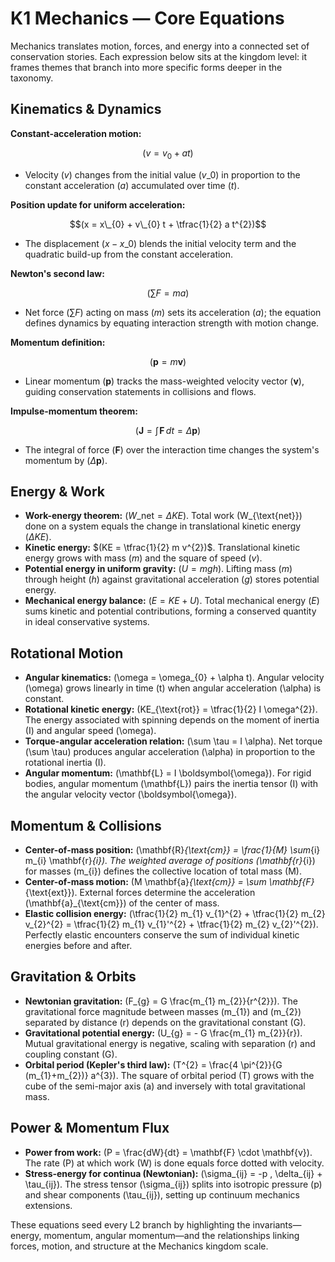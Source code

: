 # K1 Mechanics — Core Equations

Mechanics translates motion, forces, and energy into a connected set of conservation stories. Each expression below sits at the kingdom level: it frames themes that branch into more specific forms deeper in the taxonomy.

## Kinematics & Dynamics
**Constant-acceleration motion:**

$$(v = v_{0} + a t)$$

- Velocity $(v)$ changes from the initial value $(v\_{0})$ in proportion to the constant acceleration $(a)$ accumulated over time $(t)$\.
  
**Position update for uniform acceleration:**

$$(x = x\_{0} + v\_{0} t + \tfrac{1}{2} a t^{2})$$

- The displacement $(x - x\_{0})$ blends the initial velocity term and the quadratic build-up from the constant acceleration.

**Newton's second law:**

$$(\sum F = m a)$$

- Net force $(\sum F)$ acting on mass $(m)$ sets its acceleration $(a)$\; the equation defines dynamics by equating interaction strength with motion change.

**Momentum definition:** 

$$(\mathbf{p} = m \mathbf{v})$$

- Linear momentum $(\mathbf{p})$ tracks the mass-weighted velocity vector $(\mathbf{v})$\, guiding conservation statements in collisions and flows.

**Impulse-momentum theorem:** 

$$(\mathbf{J} = \int \! \mathbf{F} \, dt = \Delta \mathbf{p})$$

- The integral of force $(\mathbf{F})$ over the interaction time changes the system's momentum by $(\Delta \mathbf{p})$\.

## Energy & Work
- **Work-energy theorem:** $(W\_{\text{net}} = \Delta KE)$\. Total work \(W_{\text{net}}\) done on a system equals the change in translational kinetic energy $(\Delta KE)$\.
- **Kinetic energy:** $(KE = \tfrac{1}{2} m v^{2})$\. Translational kinetic energy grows with mass $(m)$ and the square of speed $(v)$\.
- **Potential energy in uniform gravity:** $(U = m g h)$\. Lifting mass $(m)$ through height $(h)$ against gravitational acceleration $(g)$ stores potential energy.
- **Mechanical energy balance:** $(E = KE + U)$\. Total mechanical energy $(E)$ sums kinetic and potential contributions, forming a conserved quantity in ideal conservative systems.

## Rotational Motion
- **Angular kinematics:** \(\omega = \omega_{0} + \alpha t\). Angular velocity \(\omega\) grows linearly in time \(t\) when angular acceleration \(\alpha\) is constant.
- **Rotational kinetic energy:** \(KE_{\text{rot}} = \tfrac{1}{2} I \omega^{2}\). The energy associated with spinning depends on the moment of inertia \(I\) and angular speed \(\omega\).
- **Torque-angular acceleration relation:** \(\sum \tau = I \alpha\). Net torque \(\sum \tau\) produces angular acceleration \(\alpha\) in proportion to the rotational inertia \(I\).
- **Angular momentum:** \(\mathbf{L} = I \boldsymbol{\omega}\). For rigid bodies, angular momentum \(\mathbf{L}\) pairs the inertia tensor \(I\) with the angular velocity vector \(\boldsymbol{\omega}\).

## Momentum & Collisions
- **Center-of-mass position:** \(\mathbf{R}_{\text{cm}} = \frac{1}{M} \sum_{i} m_{i} \mathbf{r}_{i}\). The weighted average of positions \(\mathbf{r}_{i}\) for masses \(m_{i}\) defines the collective location of total mass \(M\).
- **Center-of-mass motion:** \(M \mathbf{a}_{\text{cm}} = \sum \mathbf{F}_{\text{ext}}\). External forces determine the acceleration \(\mathbf{a}_{\text{cm}}\) of the center of mass.
- **Elastic collision energy:** \(\tfrac{1}{2} m_{1} v_{1}^{2} + \tfrac{1}{2} m_{2} v_{2}^{2} = \tfrac{1}{2} m_{1} v_{1}'^{2} + \tfrac{1}{2} m_{2} v_{2}'^{2}\). Perfectly elastic encounters conserve the sum of individual kinetic energies before and after.

## Gravitation & Orbits
- **Newtonian gravitation:** \(F_{g} = G \frac{m_{1} m_{2}}{r^{2}}\). The gravitational force magnitude between masses \(m_{1}\) and \(m_{2}\) separated by distance \(r\) depends on the gravitational constant \(G\).
- **Gravitational potential energy:** \(U_{g} = - G \frac{m_{1} m_{2}}{r}\). Mutual gravitational energy is negative, scaling with separation \(r\) and coupling constant \(G\).
- **Orbital period (Kepler's third law):** \(T^{2} = \frac{4 \pi^{2}}{G (m_{1}+m_{2})} a^{3}\). The square of orbital period \(T\) grows with the cube of the semi-major axis \(a\) and inversely with total gravitational mass.

## Power & Momentum Flux
- **Power from work:** \(P = \frac{dW}{dt} = \mathbf{F} \cdot \mathbf{v}\). The rate \(P\) at which work \(W\) is done equals force dotted with velocity.
- **Stress-energy for continua (Newtonian):** \(\sigma_{ij} = -p \, \delta_{ij} + \tau_{ij}\). The stress tensor \(\sigma_{ij}\) splits into isotropic pressure \(p\) and shear components \(\tau_{ij}\), setting up continuum mechanics extensions.

These equations seed every L2 branch by highlighting the invariants—energy, momentum, angular momentum—and the relationships linking forces, motion, and structure at the Mechanics kingdom scale.
